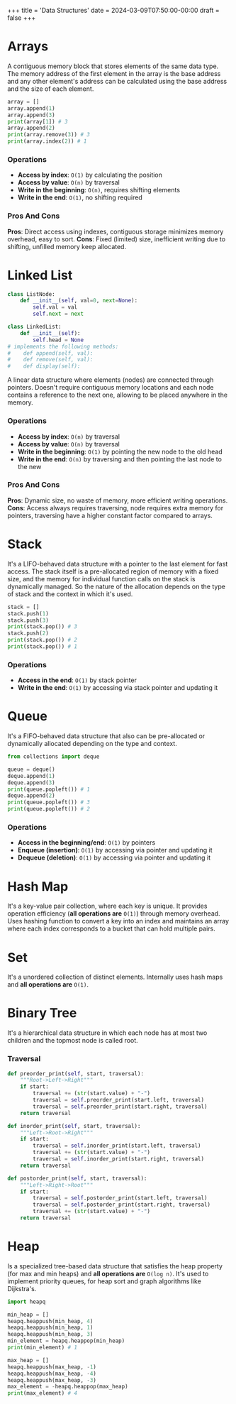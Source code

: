 +++
title = 'Data Structures'
date = 2024-03-09T07:50:00-00:00
draft = false
+++

# Arrays

A contiguous memory block that stores elements of the same data type. The memory address of the first element in the array is the base address and any other element's address can be calculated using the base address and the size of each element.

```python
array = []
array.append(1)
array.append(3)
print(array[1]) # 3
array.append(2)
print(array.remove(3)) # 3
print(array.index(2)) # 1
```

### Operations

- **Access by index**: `O(1)` by calculating the position
- **Access by value**: `O(n)` by traversal
- **Write in the beginning**: `O(n)`, requires shifting elements
- **Write in the end**: `O(1)`, no shifting required

### Pros And Cons

**Pros**: Direct access using indexes, contiguous storage minimizes memory overhead, easy to sort.
**Cons**: Fixed (limited) size, inefficient writing due to shifting, unfilled memory keep allocated.

# Linked List

```python
class ListNode:
    def __init__(self, val=0, next=None):
        self.val = val
        self.next = next

class LinkedList:
    def __init__(self):
        self.head = None
# implements the following methods:
#    def append(self, val):
#    def remove(self, val):
#    def display(self):
```

A linear data structure where elements (nodes) are connected through pointers. Doesn't require contiguous memory locations and each node contains a reference to the next one, allowing to be placed anywhere in the memory.

### Operations

- **Access by index**: `O(n)` by traversal
- **Access by value**: `O(n)` by traversal
- **Write in the beginning**: `O(1)` by pointing the new node to the old head
- **Write in the end**: `O(n)` by traversing and then pointing the last node to the new

### Pros And Cons

**Pros**: Dynamic size, no waste of memory, more efficient writing operations.
**Cons**: Access always requires traversing, node requires extra memory for pointers, traversing have a higher constant factor compared to arrays.

# Stack

It's a LIFO-behaved data structure with a pointer to the last element for fast access. The stack itself is a pre-allocated region of memory with a fixed size, and the memory for individual function calls on the stack is dynamically managed. So the nature of the allocation depends on the type of stack and the context in which it's used.

```python
stack = []
stack.push(1)
stack.push(3)
print(stack.pop()) # 3
stack.push(2)
print(stack.pop()) # 2
print(stack.pop()) # 1
```

### Operations

- **Access in the end**: `O(1)` by stack pointer
- **Write in the end**: `O(1)` by accessing via stack pointer and updating it

# Queue

It's a FIFO-behaved data structure that also can be pre-allocated or dynamically allocated depending on the type and context.

```python
from collections import deque

queue = deque()
deque.append(1)
deque.append(3)
print(queue.popleft()) # 1
deque.append(2)
print(queue.popleft()) # 3
print(queue.popleft()) # 2
```

### Operations

- **Access in the beginning/end**: `O(1)` by pointers
- **Enqueue (insertion)**: `O(1)` by accessing via pointer and updating it
- **Dequeue (deletion)**: `O(1)` by accessing via pointer and updating it

# Hash Map

It's a key-value pair collection, where each key is unique. It provides operation efficiency (**all operations are** `O(1)`) through memory overhead. Uses hashing function to convert a key into an index and maintains an array where each index corresponds to a bucket that can hold multiple pairs.

# Set

It's a unordered collection of distinct elements. Internally uses hash maps and **all operations are** `O(1)`.

# Binary Tree

It's a hierarchical data structure in which each node has at most two children and the topmost node is called root.

### Traversal

```python
def preorder_print(self, start, traversal):
    """Root->Left->Right"""
    if start:
        traversal += (str(start.value) + "-")
        traversal = self.preorder_print(start.left, traversal)
        traversal = self.preorder_print(start.right, traversal)
    return traversal
```

```python
def inorder_print(self, start, traversal):
    """Left->Root->Right"""
    if start:
        traversal = self.inorder_print(start.left, traversal)
        traversal += (str(start.value) + "-")
        traversal = self.inorder_print(start.right, traversal)
    return traversal
```

```python
def postorder_print(self, start, traversal):
    """Left->Right->Root"""
    if start:
        traversal = self.postorder_print(start.left, traversal)
        traversal = self.postorder_print(start.right, traversal)
        traversal += (str(start.value) + "-")
    return traversal
```

# Heap

Is a specialized tree-based data structure that satisfies the heap property (for max and min heaps) and **all operations are** `O(log n)`. It's used to implement priority queues, for heap sort and graph algorithms like Dijkstra's.

```python
import heapq

min_heap = []
heapq.heappush(min_heap, 4)
heapq.heappush(min_heap, 1)
heapq.heappush(min_heap, 3)
min_element = heapq.heappop(min_heap)
print(min_element) # 1

max_heap = []
heapq.heappush(max_heap, -1)
heapq.heappush(max_heap, -4)
heapq.heappush(max_heap, -3)
max_element = -heapq.heappop(max_heap)
print(max_element) # 4
```
